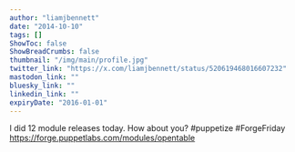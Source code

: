 ```yaml
---
author: "liamjbennett"
date: "2014-10-10"
tags: []
ShowToc: false
ShowBreadCrumbs: false
thumbnail: "/img/main/profile.jpg"
twitter_link: "https://x.com/liamjbennett/status/520619468016607232"
mastodon_link: ""
bluesky_link: ""
linkedin_link: ""
expiryDate: "2016-01-01"
---
```


I did 12 module releases today. How about you? #puppetize #ForgeFriday https://forge.puppetlabs.com/modules/opentable

